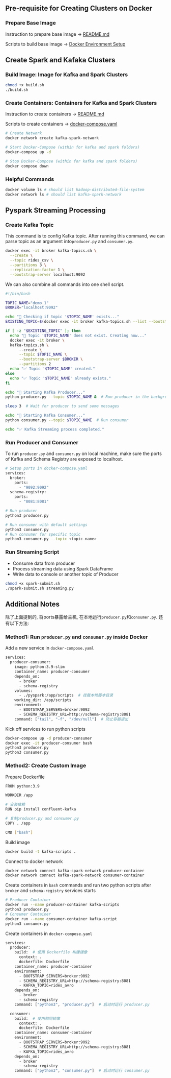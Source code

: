 ## Pre-requisite for Creating Clusters on Docker 
### Prepare Base Image

Instruction to prepare base image -> [README.md](../docker_env_setup/README.md)

Scripts to build base image -> [Docker Environment Setup](../docker_env_setup/)

## Create Spark and Kafaka Clusters
### Build Image: Image for Kafka and Spark Clusters
```bash
chmod +x build.sh
./build.sh
```

### Create Containers: Containers for Kafka and Spark Clusters

Instruction to create containers -> [README.md](../kafka_spark_cluster/README.md)

Scripts to create containers -> [docker-compose.yaml](../kafka_spark_cluster/docker-compose.yaml)

```bash
# Create Network
docker network create kafka-spark-network

# Start Docker-Compose (within for kafka and spark folders)
docker-compose up -d

# Stop Docker-Compose (within for kafka and spark folders)
docker compose down
```

### Helpful Commands
```bash
docker volume ls # should list hadoop-distributed-file-system
docker network ls # should list kafka-spark-network 
```

## Pyspark Streaming Processing
### Create Kafka Topic 
This command is to config Kafka topic. After running this command, we can parse topic as an argument into`producer.py` and `consumer.py`.  
```bash
docker exec -it broker kafka-topics.sh \
  --create \
  --topic rides_csv \
  --partitions 3 \
  --replication-factor 1 \
  --bootstrap-server localhost:9092
```
We can also combine all commands into one shell script.
```bash
#!/bin/bash

TOPIC_NAME="demo_1"
BROKER="localhost:9092"

echo "🚀 Checking if topic '$TOPIC_NAME' exists..."
EXISTING_TOPIC=$(docker exec -it broker kafka-topics.sh --list --bootstrap-server $BROKER | grep $TOPIC_NAME)

if [ -z "$EXISTING_TOPIC" ]; then
  echo "📌 Topic '$TOPIC_NAME' does not exist. Creating now..."
  docker exec -it broker \
  kafka-topics.sh \ 
      --create \
      --topic $TOPIC_NAME \
      --bootstrap-server $BROKER \
      --partitions 2
  echo "✅ Topic '$TOPIC_NAME' created."
else
  echo "✅ Topic '$TOPIC_NAME' already exists."
fi

echo "🚀 Starting Kafka Producer..."
python producer.py --topic $TOPIC_NAME &  # Run producer in the background

sleep 3  # Wait for producer to send some messages

echo "🚀 Starting Kafka Consumer..."
python consumer.py --topic $TOPIC_NAME  # Run consumer

echo "✅ Kafka Streaming process completed."
```

### Run Producer and Consumer
To run `producer.py` and `consumer.py` on local machine, make sure the ports of Kafka and Schema Registry are exposed to localhost.
```bash
# Setup ports in docker-compose.yaml
services:
  broker:
    ports:
      - "9092:9092"
  schema-registry:
    ports:
      - "8081:8081"
```
```bash
# Run producer
python3 producer.py

# Run consumer with default settings
python3 consumer.py
# Run consumer for specific topic
python3 consumer.py --topic <topic-name>
```

### Run Streaming Script
- Consume data from producer
- Process streaming data using Spark DataFrame
- Write data to console or another topic of Producer
```bash
chmod +x spark-submit.sh
./spark-submit.sh streaming.py
```
## Additional Notes
除了上面提到的, 将ports暴露给主机, 在本地运行`producer.py`和`consumer.py`. 还有以下方法:
### Method1: Run `producer.py` and `consumer.py` inside Docker
Add a new service in `docker-compose.yaml`
```bash
services:
  producer-consumer:
    image: python:3.9-slim
    container_name: producer-consumer
    depends_on:
      - broker
      - schema-registry
    volumes:
      - ./pyspark:/app/scripts  # 挂载本地脚本目录
    working_dir: /app/scripts
    environment:
      - BOOTSTRAP_SERVERS=broker:9092
      - SCHEMA_REGISTRY_URL=http://schema-registry:8081
    command: ["tail", "-f", "/dev/null"]  # 防止容器退出
```
Kick off services to run python scripts
```bash
docker-compose up -d producer-consumer
docker exec -it producer-consumer bash
python3 producer.py
python3 consumer.py
```
### Method2: Create Custom Image
Prepare Dockerfile
```bash
FROM python:3.9

WORKDIR /app

# 安装依赖
RUN pip install confluent-kafka

# 复制producer.py and consumer.py
COPY . /app

CMD ["bash"]
```
Build image
```bash
docker build -t kafka-scripts .
```
Connect to docker network
```bash
docker network connect kafka-spark-network producer-container
docker network connect kafka-spark-network consumer-container
```
Create containers in `bash` commands and run two python scripts after `broker` and `schema-registry` services starts
```bash
# Producer Container
docker run --name producer-container kafka-scripts
python3 producer.py
# Consumer Container
docker run --name consumer-container kafka-script
python3 consumer.py
```
Create containers in `docker-compose.yaml`
```bash
services:
  producer:
    build:  # 使用 Dockerfile 构建镜像
      context: .
      dockerfile: Dockerfile
    container_name: producer-container
    environment:
      - BOOTSTRAP_SERVERS=broker:9092
      - SCHEMA_REGISTRY_URL=http://schema-registry:8081
      - KAFKA_TOPIC=rides_avro
    depends_on:
      - broker
      - schema-registry
    command: ["python3", "producer.py"]  # 启动时运行 producer.py

  consumer:
    build:  # 使用相同镜像
      context: .
      dockerfile: Dockerfile
    container_name: consumer-container
    environment:
      - BOOTSTRAP_SERVERS=broker:9092
      - SCHEMA_REGISTRY_URL=http://schema-registry:8081
      - KAFKA_TOPIC=rides_avro
    depends_on:
      - broker
      - schema-registry
    command: ["python3", "consumer.py"]  # 启动时运行 consumer.py
```